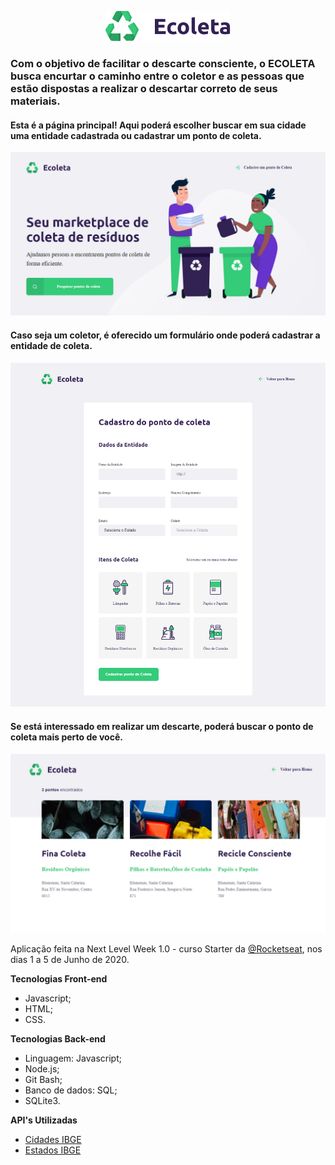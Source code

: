 <p align="center">
  <img alt="Ecoleta" title="#ecoleta" src="/public/assets/logo.svg" width="200px" />
</p>


### Com o objetivo de facilitar o descarte consciente, o ECOLETA busca encurtar o caminho entre o coletor e as pessoas que estão dispostas a realizar o descartar correto de seus materiais.


#### Esta é a página principal! Aqui poderá escolher buscar em sua cidade uma entidade cadastrada ou cadastrar um ponto de coleta.
![results](/public/assets/Home.png)


#### Caso seja um coletor, é oferecido um formulário onde poderá cadastrar a entidade de coleta.


![results](/public/assets/cadastro.png)


#### Se está interessado em realizar um descarte, poderá buscar o ponto de coleta mais perto de você.


![results](/public/assets/results.png)

Aplicação feita na Next Level Week 1.0 - curso Starter da [@Rocketseat](https://github.com/Rocketseat), nos dias 1 a 5 de Junho de 2020.

**Tecnologias Front-end**
- Javascript;
- HTML;
- CSS.

**Tecnologias Back-end**
- Linguagem: Javascript;
- Node.js; 
- Git Bash; 
- Banco de dados: SQL;
- SQLite3. 

**API's Utilizadas**
- [Cidades IBGE](https://servicodados.ibge.gov.br/api/docs/localidades?versao=1#api-Municipios-estadosUFMunicipiosGet)
- [Estados IBGE](https://servicodados.ibge.gov.br/api/v1/localidades/estados)






